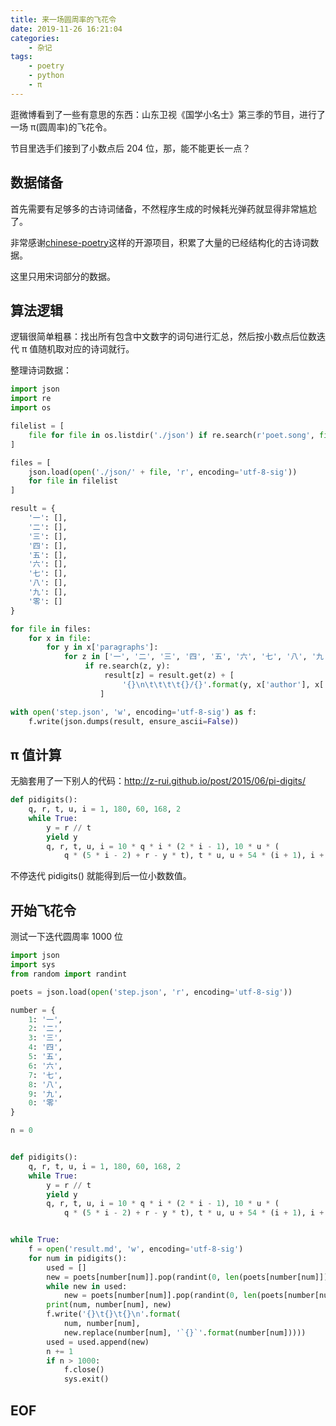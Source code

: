 ```yaml
---
title: 来一场圆周率的飞花令
date: 2019-11-26 16:21:04
categories:
    - 杂记
tags:
    - poetry
    - python
    - π
---
```


逛微博看到了一些有意思的东西：山东卫视《国学小名士》第三季的节目，进行了一场 π(圆周率)的飞花令。

节目里选手们接到了小数点后 204 位，那，能不能更长一点？

<!-- more -->

## 数据储备

首先需要有足够多的古诗词储备，不然程序生成的时候耗光弹药就显得非常尴尬了。

非常感谢[chinese-poetry](https://github.com/chinese-poetry/chinese-poetry)这样的开源项目，积累了大量的已经结构化的古诗词数据。

这里只用宋词部分的数据。

## 算法逻辑

逻辑很简单粗暴：找出所有包含中文数字的词句进行汇总，然后按小数点后位数迭代 π 值随机取对应的诗词就行。

整理诗词数据：

```python
import json
import re
import os

filelist = [
    file for file in os.listdir('./json') if re.search(r'poet.song', file)
]

files = [
    json.load(open('./json/' + file, 'r', encoding='utf-8-sig'))
    for file in filelist
]

result = {
    '一': [],
    '二': [],
    '三': [],
    '四': [],
    '五': [],
    '六': [],
    '七': [],
    '八': [],
    '九': [],
    '零': []
}

for file in files:
    for x in file:
        for y in x['paragraphs']:
            for z in ['一', '二', '三', '四', '五', '六', '七', '八', '九', '零']:
            　   if re.search(z, y):
                     result[z] = result.get(z) + [
                         '{}\n\t\t\t\t{}/{}'.format(y, x['author'], x['title'])
                    ]

with open('step.json', 'w', encoding='utf-8-sig') as f:
    f.write(json.dumps(result, ensure_ascii=False))
```

## π 值计算

无脑套用了一下别人的代码：http://z-rui.github.io/post/2015/06/pi-digits/

```python
def pidigits():
    q, r, t, u, i = 1, 180, 60, 168, 2
    while True:
        y = r // t
        yield y
        q, r, t, u, i = 10 * q * i * (2 * i - 1), 10 * u * (
            q * (5 * i - 2) + r - y * t), t * u, u + 54 * (i + 1), i + 1
```

不停迭代 pidigits() 就能得到后一位小数数值。

## 开始飞花令

测试一下迭代圆周率 1000 位

```python
import json
import sys
from random import randint

poets = json.load(open('step.json', 'r', encoding='utf-8-sig'))

number = {
    1: '一',
    2: '二',
    3: '三',
    4: '四',
    5: '五',
    6: '六',
    7: '七',
    8: '八',
    9: '九',
    0: '零'
}

n = 0


def pidigits():
    q, r, t, u, i = 1, 180, 60, 168, 2
    while True:
        y = r // t
        yield y
        q, r, t, u, i = 10 * q * i * (2 * i - 1), 10 * u * (
            q * (5 * i - 2) + r - y * t), t * u, u + 54 * (i + 1), i + 1


while True:
    f = open('result.md', 'w', encoding='utf-8-sig')
    for num in pidigits():
        used = []
        new = poets[number[num]].pop(randint(0, len(poets[number[num]])))
        while new in used:
            new = poets[number[num]].pop(randint(0, len(poets[number[num]])))
        print(num, number[num], new)
        f.write('{}\t{}\t{}\n'.format(
            num, number[num],
            new.replace(number[num], '`{}`'.format(number[num]))))
        used = used.append(new)
        n += 1
        if n > 1000:
            f.close()
            sys.exit()
```

## EOF
